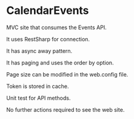 # CalendarEvents

MVC site that consumes the Events API. 

It uses RestSharp for connection.

It has async away pattern.

It has paging and uses the order by option.

Page size can be modified in the web.config file.

Token is stored in cache.

Unit test for API methods.

No further actions required to see the web site.
